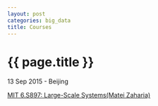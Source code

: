 ```yaml
---
layout: post
categories: big_data
title: Courses
---
```


{{ page.title }}
================

<p class="meta">13 Sep 2015 - Beijing</p>

[MIT 6.S897: Large-Scale Systems(Matei Zaharia)](http://people.csail.mit.edu/matei/courses/2015/6.S897/)
